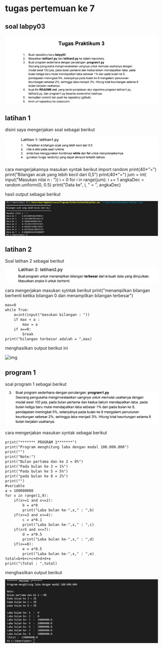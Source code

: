 # tugas pertemuan ke 7
## soal labpy03 

![img](gambar/soal.jpg)

## latihan 1
disini saya mengerjakan soal sebagai berikut

![img](gambar/soallthn1.jpg)

cara mengerjakannya masukan syntak berikut
    import random
    print(40*"=")
    print("Bilangan acak yang lebih kecil dari 0,5")
    print(40*"=")
    jum = int( input("Masukan nilai n : "))
    i = 0
    for i in range(jum):
        i += 1
        angkaDec = random.uniform(0, 0.5)
        print("Data ke", i, " = ", angkaDec)

hasil output sebagai berikut 

![img](gambar/lthn1py.png)

## latihan 2
Soal latihan 2 sebagai berikut 

![img](gambar/soallthn2.jpg)

cara mengerjakan masukan syintak berikut 
    print("menampilkan bilangan berhenti ketika bilangan 0 dan menampilkan bilangan terbesar")

    max=0
    while True:
        a=int(input("masukan bilangan : "))
        if max < a :
            max = a
        if a==0:
            break
    print("bilangan terbesar adalah = ",max)

menghasilkan output berikut ini

![img](gambar/lthnpy2.png)

## program 1
soal program 1 sebagai berikut 

![img](gambar/soalprogram.jpg)

cara mengerjakan masukan syntak sebagai berikut 

    print("******* PROGRAM 1*******")
    print("Program menghitung laba dengan modal 100.000.000")
    print("")
    print("Note:")
    print("Bulan pertama dan ke 2 = 0%")
    print("Pada bulan ke 3 = 1%")
    print("Pada bulan ke 5 = 5%")
    print("pada bulan ke 8 = 2%")
    print("")
    #variable
    a = 100000000
    for x in range(1,9):
        if(x>=1 and x<=2):
            b = a*0
            print("Laba bulan ke-",x," : ",b)
        if(x>=3 and x<=4):
            c = a*0.1
            print("Laba bulan ke-",x," : ",c)
        if(x>5 and x<=7):
            d = a*0.5
            print("Laba bulan ke-",x," : ",d)
        if(x==8):
            e = a*0.5
            print("Laba bulan ke-",x," : ",e)
    total=b+b+c+c+d+d+d+e
    print("\Total : ",total)


menghasilkan output berikut 

![img](gambar/program1.png)





